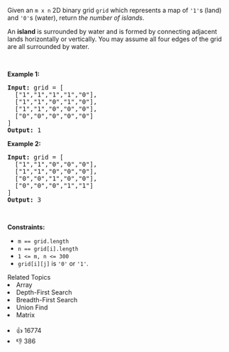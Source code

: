 <p>Given an <code>m x n</code> 2D binary grid <code>grid</code> which represents a map of <code>'1'</code>s (land) and <code>'0'</code>s (water), return <em>the number of islands</em>.</p>

<p>An <strong>island</strong> is surrounded by water and is formed by connecting adjacent lands horizontally or vertically. You may assume all four edges of the grid are all surrounded by water.</p>

<p>&nbsp;</p> 
<p><strong>Example 1:</strong></p>

<pre>
<strong>Input:</strong> grid = [
  ["1","1","1","1","0"],
  ["1","1","0","1","0"],
  ["1","1","0","0","0"],
  ["0","0","0","0","0"]
]
<strong>Output:</strong> 1
</pre>

<p><strong>Example 2:</strong></p>

<pre>
<strong>Input:</strong> grid = [
  ["1","1","0","0","0"],
  ["1","1","0","0","0"],
  ["0","0","1","0","0"],
  ["0","0","0","1","1"]
]
<strong>Output:</strong> 3
</pre>

<p>&nbsp;</p> 
<p><strong>Constraints:</strong></p>

<ul> 
 <li><code>m == grid.length</code></li> 
 <li><code>n == grid[i].length</code></li> 
 <li><code>1 &lt;= m, n &lt;= 300</code></li> 
 <li><code>grid[i][j]</code> is <code>'0'</code> or <code>'1'</code>.</li> 
</ul>

<div><div>Related Topics</div><div><li>Array</li><li>Depth-First Search</li><li>Breadth-First Search</li><li>Union Find</li><li>Matrix</li></div></div><br><div><li>👍 16774</li><li>👎 386</li></div>